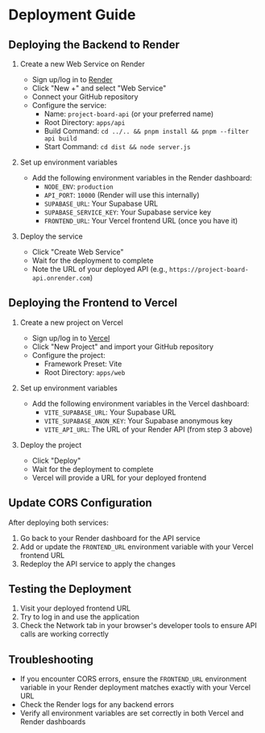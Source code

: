 # Deployment Guide

## Deploying the Backend to Render

1. Create a new Web Service on Render

   - Sign up/log in to [Render](https://render.com)
   - Click "New +" and select "Web Service"
   - Connect your GitHub repository
   - Configure the service:
     - Name: `project-board-api` (or your preferred name)
     - Root Directory: `apps/api`
     - Build Command: `cd ../.. && pnpm install && pnpm --filter api build`
     - Start Command: `cd dist && node server.js`

2. Set up environment variables

   - Add the following environment variables in the Render dashboard:
     - `NODE_ENV`: `production`
     - `API_PORT`: `10000` (Render will use this internally)
     - `SUPABASE_URL`: Your Supabase URL
     - `SUPABASE_SERVICE_KEY`: Your Supabase service key
     - `FRONTEND_URL`: Your Vercel frontend URL (once you have it)

3. Deploy the service
   - Click "Create Web Service"
   - Wait for the deployment to complete
   - Note the URL of your deployed API (e.g., `https://project-board-api.onrender.com`)

## Deploying the Frontend to Vercel

1. Create a new project on Vercel

   - Sign up/log in to [Vercel](https://vercel.com)
   - Click "New Project" and import your GitHub repository
   - Configure the project:
     - Framework Preset: Vite
     - Root Directory: `apps/web`

2. Set up environment variables

   - Add the following environment variables in the Vercel dashboard:
     - `VITE_SUPABASE_URL`: Your Supabase URL
     - `VITE_SUPABASE_ANON_KEY`: Your Supabase anonymous key
     - `VITE_API_URL`: The URL of your Render API (from step 3 above)

3. Deploy the project
   - Click "Deploy"
   - Wait for the deployment to complete
   - Vercel will provide a URL for your deployed frontend

## Update CORS Configuration

After deploying both services:

1. Go back to your Render dashboard for the API service
2. Add or update the `FRONTEND_URL` environment variable with your Vercel frontend URL
3. Redeploy the API service to apply the changes

## Testing the Deployment

1. Visit your deployed frontend URL
2. Try to log in and use the application
3. Check the Network tab in your browser's developer tools to ensure API calls are working correctly

## Troubleshooting

- If you encounter CORS errors, ensure the `FRONTEND_URL` environment variable in your Render deployment matches exactly with your Vercel URL
- Check the Render logs for any backend errors
- Verify all environment variables are set correctly in both Vercel and Render dashboards
